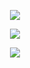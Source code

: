 <p align="center"> 
    <img src="https://komarev.com/ghpvc/?username=astronovaIite&label=Welcome+to+my+profile+!&color=490A51&style=flat-square"/>
<p align="center">
<img src="https://files.catbox.moe/7udvm3.gif"/>
</p>

<p align="center">
<img src="https://readme-typing-svg.demolab.com/?font=Zen+Old+Mincho&duration=2000&pause=1000&color=9D567E&center=true&width=435&lines=美しや復讐の稲妻%E3%80%80ピカッと光った！;燦然と輝くそれは私の%E3%80%80怒りの記%E3%80%80憶。"/>
</p>
